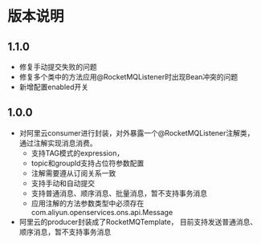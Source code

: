 # 版本说明

## 1.1.0

* 修复手动提交失败的问题
* 修复多个类中的方法应用@RocketMQListener时出现Bean冲突的问题
* 新增配置enabled开关

## 1.0.0

* 对阿里云consumer进行封装，对外暴露一个@RocketMQListener注解类，通过注解实现消息消费。
    * 支持TAG模式的expression，
    * topic和groupId支持占位符参数配置
    * 注解需要遵从订阅关系一致
    * 支持手动和自动提交
    * 支持普通消息、顺序消息、批量消息，暂不支持事务消息
    * 应用注解的方法参数类型中必须存在com.aliyun.openservices.ons.api.Message
* 阿里云的producer封装成了RocketMQTemplate， 目前支持发送普通消息、顺序消息，暂不支持事务消息